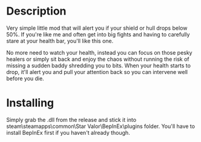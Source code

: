 # Description

Very simple little mod that will alert you if your shield or hull drops below 50%.
If you're like me and often get into big fights and having to carefully stare at your health bar, you'll like this one.

No more need to watch your health, instead you can focus on those pesky healers or simply sit back and enjoy the chaos without running the risk of missing a sudden baddy shredding you to bits. 
When your health starts to drop, it'll alert you and pull your attention back so you can intervene well before you die.

# Installing
Simply grab the .dll from the release and stick it into steam\steamapps\common\Star Valor\BepInEx\plugins folder. You'll have to install BepInEx first if you haven't already though.
